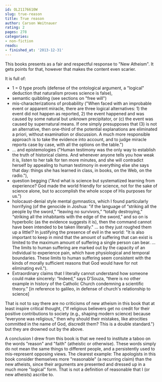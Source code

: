 ```yaml
---
id: OL21176610W
slug: true-reason
title: True reason
author: Carson Weitnauer
rating: 2
pages: 278
categories:
- non-fiction
reads:
- finished_at: '2013-12-31'
---
```

This books presents as a fair and respectful response to "New Atheism". It gets points for that, however that makes the content even scarier.

It is full of:
* 1 = 0 type proofs (defense of the ontological argument, a "logical" deduction that naturalism proves science is false), 
* semantic quibbling (see sections on "free will")
* mis-characterizations of probability ("When faced with an improbable event or apparent miracle, there are three logical alternatives: 1) the event did not happen as reported, 2) the event happened and was caused by some natural but unknown precipitator, or (c) the event was caused by supernatural means. If one simply presupposes that (3) is not an alternative, then one-third of the potential explanations are eliminated a priori, without examination or discussion. A much more responsible approach is to take the evidence into account, and to judge miracle reports case by case, with all the options on the table.") 
* ... and epistemologies ("Human testimony was the only way to establish the truth of historical claims. And whenever anyone tells you how weak it is, listen to her talk for ten more minutes, and she will contradict herself by appealing to human testimony in everything else she says that day: things she has learned in class, in books, on the Web, on the radio."), 
* question begging ("And what is science but systematized learning from experience? God made the world friendly for science, not for the sake of science alone, but to accomplish the whole scope of His purposes for us.")
* holocaust-denial style mental gymnastics, which I found particularly horrifying (of the genocide in Joshua: "if the language of “striking all the people by the sword,” “leaving no survivors,” “totally destroying,” “striking all the inhabitants with the edge of the sword,” and so on is hyperbolic (as the evidence suggests it is), then the command cannot have been intended to be taken literally." ... so they just roughed them up a little!? In justifying the presence of evil in the world: "It is also important to keep in mind that the amount of suffering that can exist is limited to the maximum amount of suffering a single person can bear. ... The limits to human suffering are marked out by the capacity of an individual to experience pain, which have physiological and temporal boundaries. These limits to human suffering seem consistent with the kinds of morally sufficient reasons that God would have for not eliminating evil.").
* Extraordinary claims that I literally cannot understand how someone could make sincerely: “Indeed,” says D’Souza, “there is no other example in history of the Catholic Church condemning a scientific theory.” [in reference to galileo, in defense of church's relationship to science]

That is not to say there are no criticisms of new atheism in this book that at least inspire critical thought, ("If religious believers get no credit for their positive contributions to society (e.g., shaping modern science) because “everyone was religious,” then why should their mistakes, like atrocities committed in the name of God, discredit them? This is a double standard.") but they are drowned out by the above.

A conclusion I drew from this book is that we need to institute a taboo on the words "reason" and "faith" (atheistic or otherwise). These words simply do not mean the same things to different people, and a persistently used to mis-represent opposing views. The clearest example: The apologists in this book consider themselves more "reasonable" (a recurring claim) than the new atheists, since their arguments are presented and dressed up in a much more "logical" form. That is not a definition of reasonable that I (or new atheists) ascribe to.
